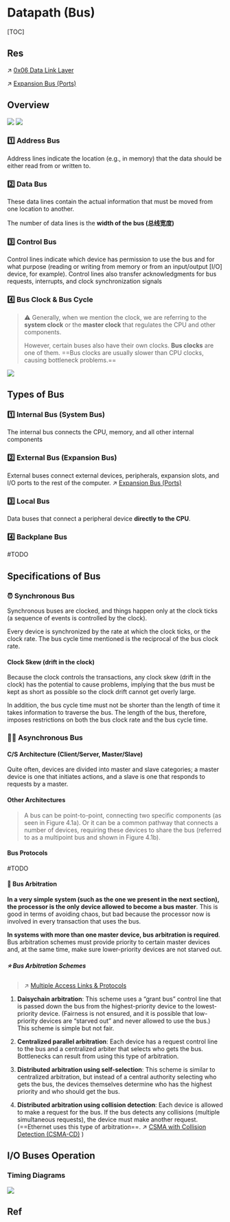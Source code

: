 # Datapath (Bus)

[TOC]



## Res
↗ [0x06 Data Link Layer](../../../../../🏎️%20Computer%20Networking%20and%20Communication/📌%20Computer%20Networking%20Basics/0x06%20Data%20Link%20Layer/0x06%20Data%20Link%20Layer.md)

↗ [Expansion Bus (Ports)](../../../../Computer%20Interfaces/Computer%20IO%20Interfaces/Expansion%20Bus%20(Ports)/Expansion%20Bus%20(Ports).md)



## Overview

![](../../../../../../../Assets/Pics/Screenshot%202023-03-05%20at%2010.19.55%20AM.png)
![](../../../../../../../Assets/Pics/Pasted%20image%2020230302132111.png)

### 1️⃣ Address Bus
Address lines indicate the location (e.g., in memory) that the data should be either read from or written to.


### 2️⃣ Data Bus
These data lines contain the actual information that must be moved from one location to another.

The number of data lines is the **width of the bus (总线宽度)**


### 3️⃣ Control Bus
Control lines indicate which device has permission to use the bus and for what purpose (reading or writing from memory or from an input/output [I/O] device, for example). Control lines also transfer acknowledgments for bus requests, interrupts, and clock synchronization signals


### 4️⃣ Bus Clock & Bus Cycle
> ⚠ 
> Generally, when we mention the clock, we are referring to the **system clock** or the **master clock** that regulates the CPU and other components. 
> 
> However, certain buses also have their own clocks. **Bus clocks** are one of them. ==Bus clocks are usually slower than CPU clocks, causing bottleneck problems.==


![](../../../../../../../Assets/Pics/Screenshot%202023-06-24%20at%206.57.41%20PM.png)



## Types of Bus
### 1️⃣ Internal Bus (System Bus)
The internal bus connects the CPU, memory, and all other internal components


### 2️⃣ External Bus (Expansion Bus)
External buses connect external devices, peripherals, expansion slots, and I/O ports to the rest of the computer.
↗ [Expansion Bus (Ports)](../../../../Computer%20Interfaces/Computer%20IO%20Interfaces/Expansion%20Bus%20(Ports)/Expansion%20Bus%20(Ports).md)


### 3️⃣ Local Bus 
Data buses that connect a peripheral device **directly to the CPU**.


### 4️⃣ Backplane Bus
#TODO 



## Specifications of Bus
### ⏰ Synchronous Bus
Synchronous buses are clocked, and things happen only at the clock ticks (a sequence of events is controlled by the clock).

Every device is synchronized by the rate at which the clock ticks, or the clock rate. The bus cycle time mentioned is the reciprocal of the bus clock rate.

#### Clock Skew (drift in the clock)
Because the clock controls the transactions, any clock skew (drift in the clock) has the potential to cause problems, implying that the bus must be kept as short as possible so the clock drift cannot get overly large. 

In addition, the bus cycle time must not be shorter than the length of time it takes information to traverse the bus. The length of the bus, therefore, imposes restrictions on both the bus clock rate and the bus cycle time.


### 👋🏻 Asynchronous Bus
#### C/S Architecture (Client/Server, Master/Slave)
Quite often, devices are divided into master and slave categories; a master device is one that initiates actions, and a slave is one that responds to requests by a master.


#### Other Architectures
> A bus can be point-to-point, connecting two specific components (as seen in Figure 4.1a). Or it can be a common pathway that connects a number of devices, requiring these devices to share the bus (referred to as a multipoint bus and shown in Figure 4.1b).


#### Bus Protocols
#TODO 


#### 🏁 Bus Arbitration
**In a very simple system (such as the one we present in the next section), the processor is the only device allowed to become a bus master**. This is good in terms of avoiding chaos, but bad because the processor now is involved in every transaction that uses the bus.

**In systems with more than one master device, bus arbitration is required**. Bus arbitration schemes must provide priority to certain master devices and, at the same time, make sure lower-priority devices are not starved out.

##### ⭐️ Bus Arbitration Schemes
> ↗ [Multiple Access Links & Protocols](../../../../../🏎️%20Computer%20Networking%20and%20Communication/📌%20Computer%20Networking%20Basics/0x06%20Data%20Link%20Layer/Switched%20LAN/Broadcast%20Channels/Multiple%20Access%20Links%20&%20Protocols/Multiple%20Access%20Links%20&%20Protocols.md)

1. **Daisychain arbitration**: This scheme uses a “grant bus” control line that is passed down the bus from the highest-priority device to the lowest-priority device. (Fairness is not ensured, and it is possible that low-priority devices are “starved out” and never allowed to use the bus.) This scheme is simple but not fair.
   
2. **Centralized parallel arbitration**: Each device has a request control line to the bus and a centralized arbiter that selects who gets the bus. Bottlenecks can result from using this type of arbitration.

3. **Distributed arbitration using self-selection**: This scheme is similar to centralized arbitration, but instead of a central authority selecting who gets the bus, the devices themselves determine who has the highest priority and who should get the bus.

4. **Distributed arbitration using collision detection**: Each device is allowed to make a request for the bus. If the bus detects any collisions (multiple simultaneous requests), the device must make another request. (==Ethernet uses this type of arbitration==. ↗ [CSMA with Collision Detection (CSMA-CD)](../../../../../🏎️%20Computer%20Networking%20and%20Communication/📌%20Computer%20Networking%20Basics/0x06%20Data%20Link%20Layer/Switched%20LAN/Broadcast%20Channels/Multiple%20Access%20Links%20&%20Protocols/Random%20Access%20Protocols/Carrier%20Sense%20Multiple%20Access%20(CSMA)/CSMA%20with%20Collision%20Detection%20(CSMA-CD)/CSMA%20with%20Collision%20Detection%20(CSMA-CD).md) )



## I/O Buses Operation
### Timing Diagrams
![](../../../../../../../Assets/Pics/Screenshot%202023-06-24%20at%206.26.42%20PM.png)



## Ref